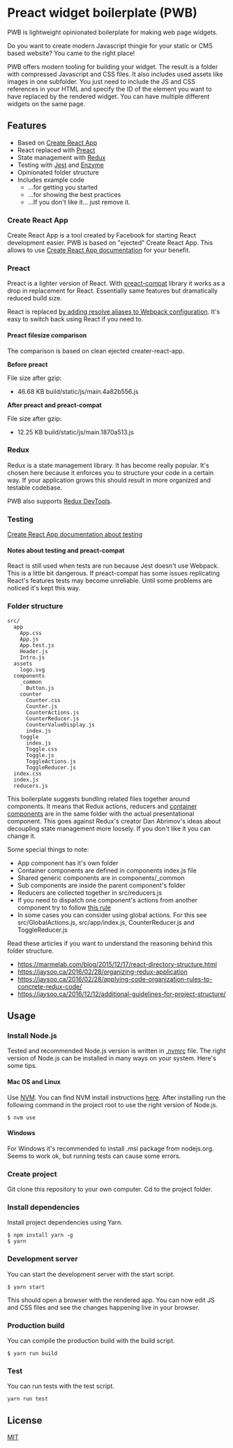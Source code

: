 # Preact widget boilerplate (PWB)
PWB is lightweight opinionated boilerplate for making web page widgets.

Do you want to create modern Javascript thingie for your static or CMS based
website? You came to the right place!

PWB offers modern tooling for building your widget. The result is a folder
with compressed Javascript and CSS files. It also includes used assets like
images in one subfolder. You just need to include the JS and CSS references in
your HTML and specify the ID of the element you want to have replaced by the
rendered widget. You can have multiple different widgets on the same page.

## Features
 - Based on [Create React App](https://github.com/facebookincubator/create-react-app)
 - React replaced with [Preact](https://preactjs.com/)
 - State management with [Redux](http://redux.js.org/)
 - Testing with [Jest](https://facebook.github.io/jest/) and [Enzyme](http://airbnb.io/enzyme/)
 - Opinionated folder structure
 - Includes example code
   - ...for getting you started
   - ...for showing the best practices
   - ...If you don't like it... just remove it.

### Create React App
Create React App is a tool created by Facebook for starting React development
easier. PWB is based on "ejected" Create React App. This allows to use [Create
React App documentation](https://github.com/facebookincubator/create-react-app/blob/05f3f5ee81aec9429f00f57d17b499d8a22aadef/packages/react-scripts/template/README.md)
for your benefit.

### Preact
Preact is a lighter version of React. With
[preact-compat](https://github.com/developit/preact-compat) library it works
as a drop in replacement for React. Essentially same features but dramatically
reduced build size.

React is replaced [by adding resolve aliases to Webpack configuration](https://github.com/developit/preact-compat#usage-with-webpack).
It's easy to switch back using React if you need to.

#### Preact filesize comparison
The comparison is based on clean ejected creater-react-app.

**Before preact**

File size after gzip:

  - 46.68 KB  build/static/js/main.4a82b556.js

**After preact and preact-compat**

File size after gzip:

  - 12.25 KB  build/static/js/main.1870a513.js

### Redux
Redux is a state management library. It has become really popular. It's chosen
here because it enforces you to structure your code in a certain way. If your
application grows this should result in more organized and testable codebase.

PWB also supports [Redux DevTools](https://chrome.google.com/webstore/detail/redux-devtools/lmhkpmbekcpmknklioeibfkpmmfibljd).

### Testing
[Create React App documentation about testing](https://github.com/facebookincubator/create-react-app/blob/05f3f5ee81aec9429f00f57d17b499d8a22aadef/packages/react-scripts/template/README.md#running-tests)
#### Notes about testing and preact-compat
React is still used when tests are run because Jest doesn't use Webpack. This is a little
bit dangerous. If preact-compat has some issues replicating React's features
tests may become unreliable. Until some problems are noticed it's kept this
way.


### Folder structure
```
src/
  app
    App.css
    App.js
    App.test.js
    Header.js
    Intro.js
  assets
    logo.svg
  components
    _common
      Button.js
    counter
      Counter.css
      Counter.js
      CounterActions.js
      CounterReducer.js
      CounterValueDisplay.js
      index.js
    toggle
      index.js
      Toggle.css
      Toggle.js
      ToggleActions.js
      ToggleReducer.js
  index.css
  index.js
  reducers.js
```

This boilerplate suggests bundling related files together around components.
It means that Redux actions, reducers and
[container components](http://redux.js.org/docs/basics/UsageWithReact.html#presentational-and-container-components)
are in the same folder with the actual presentational component. This goes
against Redux's creator Dan Abrimov's ideas about decoupling state management
more loosely. If you don't like it you can change it.

Some special things to note:

- App component has it's own folder
- Container components are defined in components index.js file
- Shared generic components are in components/_common
- Sub components are inside the parent component's folder
- Reducers are collected together in src/reducers.js
- If you need to dispatch one component's actions from another component try to
follow [this rule](https://jaysoo.ca/2016/02/28/organizing-redux-application/#rule-2-create-strict-module-boundaries)
- In some cases you can consider using global actions. For this see
src/GlobalActions.js, src/app/index.js, CounterReducer.js and ToggleReducer.js

Read these articles if you want to understand the reasoning behind this folder
structure.

- https://marmelab.com/blog/2015/12/17/react-directory-structure.html
- https://jaysoo.ca/2016/02/28/organizing-redux-application
- https://jaysoo.ca/2016/02/28/applying-code-organization-rules-to-concrete-redux-code/
- https://jaysoo.ca/2016/12/12/additional-guidelines-for-project-structure/

## Usage
### Install Node.js
Tested and recommended Node.js version is written in [.nvmrc](.nvmrc) file. The
right version of Node.js can be installed in many ways on your system. Here's
some tips.

#### Mac OS and Linux
Use [NVM](https://github.com/creationix/nvm). You can find NVM install instructions [here](https://github.com/creationix/nvm#installation). After installing run the following command in the project root to use the right version of Node.js.
```
$ nvm use
```

#### Windows
For Windows it's recommended to install .msi package from nodejs.org. Seems to
work ok, but running tests can cause some errors.

### Create project
Git clone this repository to your own computer. Cd to the project folder.

### Install dependencies
Install project dependencies using Yarn.
```
$ npm install yarn -g
$ yarn
```

### Development server
You can start the development server with the start script.
```
$ yarn start
```
This should open a browser with the rendered app. You can now edit JS and CSS
files and see the changes happening live in your browser.

### Production build
You can compile the production build with the build script.
```
$ yarn run build
```

### Test
You can run tests with the test script.
```
yarn run test
```
## License

[MIT](LICENSE)